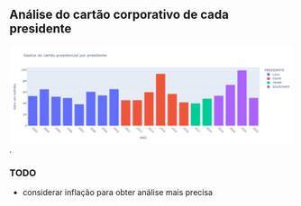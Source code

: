 ## Análise do cartão corporativo de cada presidente


![Gastos cartão corporativo](gastos.png "Text to show on mouseover").



### TODO

- considerar inflação para obter análise mais precisa